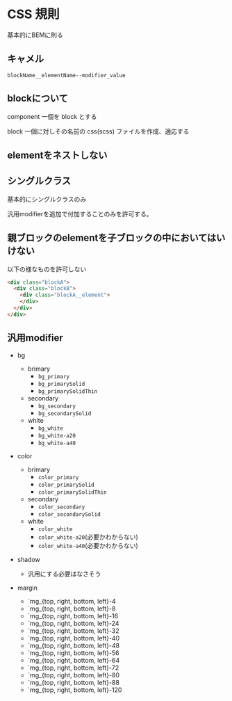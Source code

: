 # CSS 規則

基本的にBEMに則る

## キャメル

`blockName__elementName--modifier_value`

## blockについて

component 一個を block とする

block 一個に対しその名前の css(scss) ファイルを作成、適応する

## elementをネストしない

## シングルクラス

基本的にシングルクラスのみ

汎用modifierを追加で付加することのみを許可する。

## 親ブロックのelementを子ブロックの中においてはいけない

以下の様なものを許可しない

```html
<div class="blockA">
  <div class="blockB">
    <div class="blockA__element">
    </div>
  </div>
</div>
```

## 汎用modifier

- bg
  - brimary
    - `bg_primary`
    - `bg_primarySolid`
    - `bg_primarySolidThin`
  - secondary
    - `bg_secondary`
    - `bg_secondarySolid`
  - white
    - `bg_white`
    - `bg_white-a20`
    - `bg_white-a40`

- color
  - brimary
    - `color_primary`
    - `color_primarySolid`
    - `color_primarySolidThin`
  - secondary
    - `color_secondary`
    - `color_secondarySolid`
  - white
    - `color_white`
    - `color_white-a20`(必要かわからない)
    - `color_white-a40`(必要かわからない)

- shadow
  - 汎用にする必要はなさそう

- margin
  - `mg_{top, right, bottom, left}-4
  - `mg_{top, right, bottom, left}-8
  - `mg_{top, right, bottom, left}-16
  - `mg_{top, right, bottom, left}-24
  - `mg_{top, right, bottom, left}-32
  - `mg_{top, right, bottom, left}-40
  - `mg_{top, right, bottom, left}-48
  - `mg_{top, right, bottom, left}-56
  - `mg_{top, right, bottom, left}-64
  - `mg_{top, right, bottom, left}-72
  - `mg_{top, right, bottom, left}-80
  - `mg_{top, right, bottom, left}-88
  - `mg_{top, right, bottom, left}-120
